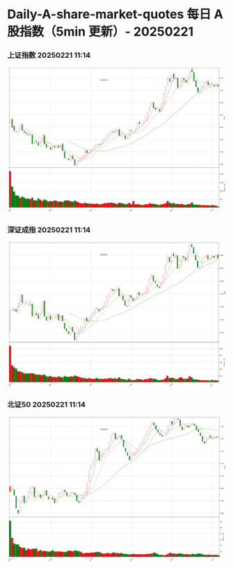 
# Daily-A-share-market-quotes 每日 A 股指数（5min 更新）- 20250221

### 上证指数 20250221 11:14
![](./fig/2025/2/20250221-sh000001.png)

### 深证成指 20250221 11:14
![](./fig/2025/2/20250221-sz399001.png)

### 北证50 20250221 11:14
![](./fig/2025/2/20250221-bj899050.png)
